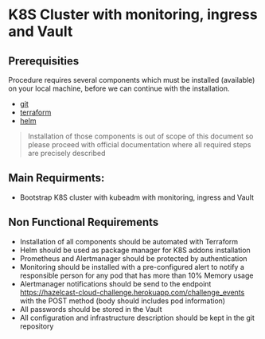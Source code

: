 # K8S Cluster with monitoring, ingress and Vault

## Prerequisities

Procedure requires several components which must be installed (available) on your local machine, before we can continue with the installation.

- [git](https://git-scm.com/book/en/v2/Getting-Started-Installing-Git)
- [terraform](https://www.terraform.io/downloads.html)
- [helm](https://helm.sh/docs/intro/install/)

> Installation of those components is out of scope of this document so please proceed with official documentation where all required steps are precisely described

## Main Requirments:

- Bootstrap K8S cluster with kubeadm with monitoring, ingress and Vault

## Non Functional Requirements

- Installation of all components should be automated with Terraform
- Helm should be used as package manager for K8S addons installation
- Prometheus and Alertmanager should be protected by authentication
- Monitoring should be installed with a pre-configured alert to notify a responsible person for any pod that has more than 10% Memory usage
- Alertmanager notifications should be send to the endpoint https://hazelcast-cloud-challenge.herokuapp.com/challenge_events with the POST method (body should includes pod information)
- All passwords should be stored in the Vault
- All configuration and infrastructure description should be kept in the git repository
